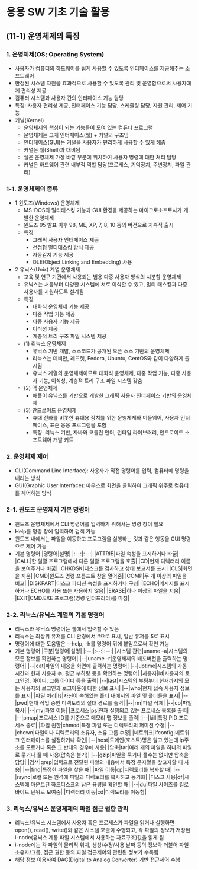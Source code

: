 # 응용 SW 기초 기술 활용

## (11-1) 운영체제의 특징

### 1. 운영체제(OS; Operating System)
- 사용자가 컴퓨터의 하드웨어를 쉽게 사용할 수 있도록 인터페이스를 제공해주는 소프트웨어
- 한정된 시스템 자원을 효과적으로 사용할 수 있도록 관리 및 운영함으로써 사용자에게 편리성 제공
- 컴퓨터 시스템과 사용자 간의 인터페이스 기능 담당
- 특징: 사용자 편리성 제공, 인터페이스 기능 담당, 스케줄링 담당, 자원 관리, 제어 기능
- 커널(Kernel)
  - 운영체제의 핵심이 되는 기능들이 모여 있는 컴퓨터 프로그램
  - 운영체제는 크게 인터페이스(쉘) + 커널의 구조임
  - 인터페이스(GUI)는 커널을 사용자가 편리하게 사용할 수 있게 해줌
  - 커널은 쉘(Shell)과 대비됨
  - 쉘은 운영체제 가장 바깥 부분에 위치하여 사용자 명령에 대한 처리 담당
  - 커널은 하드웨어 관련 내부적 역할 담당(프로세스, 기억장치, 주변장치, 파일 관리)


### 1-1. 운영체제의 종류
- 1 윈도즈(Windows) 운영체제
  - MS-DOS의 멀티태스킹 기능과 GUI 환경을 제공하는 마이크로소프트사가 개발한 운영체제
  - 윈도즈 95 발표 이후 98, ME, XP, 7, 8, 10 등의 버전으로 지속적 출시
  - 특징
    - 그래픽 사용자 인터페이스 제공
    - 선점형 멀티태스킹 방식 제공
    - 자동감지 기능 제공
    - OLE(Object Linking and Embedding) 사용
- 2 유닉스(Unix) 계열 운영체제
  - 교육 및 연구 기관에서 사용되는 범용 다중 사용자 방식의 시분할 운영체제
  - 유닉스는 처음부터 다양한 시스템에 서로 이식할 수 있고, 멀티 태스킹과 다중 사용자를 지원하도록 설계됨
  - 특징
    - 대화식 운영체제 기능 제공
    - 다중 작업 기능 제공
    - 다중 사용자 기능 제공
    - 이식성 제공
    - 계층적 트리 구조 파일 시스템 제공
  - (1) 리눅스 운영체제
    - 유닉스 기반 개발, 소스코드가 공개된 오픈 소스 기반의 운영체제
    - 리눅스는 데비안, 레드헷, Fedora, Ubuntu, CentOS와 같이 다양하게 출시됨
    - 유닉스 계열의 운영체제이므로 대화식 운영체제, 다중 작업 기능, 다중 사용자 기능, 이식성, 계층적 트리 구조 파일 시스템 갖춤
  - (2) 맥 운영체제
    - 애플이 유닉스를 기반으로 개발한 그래픽 사용자 인터페이스 기반의 운영체제 
  - (3) 안드로이드 운영체제
    - 휴대 전화를 비롯한 휴대용 장치를 위한 운영체제와 미들웨어, 사용자 인터페이스, 표준 응용 프로그램을 포함
    - 특징: 리눅스 기반, 자바와 코틀린 언어, 런타임 라이브러리, 안드로이드 소프트웨어 개발 키트


### 2. 운영체제 제어
- CLI(Command Line Interface): 사용자가 직접 명령어를 입력, 컴퓨터에 명령을 내리는 방식
- GUI(Graphic User Interface): 마우스로 화면을 클릭하여 그래픽 위주로 컴퓨터를 제어하는 방식


### 2-1. 윈도즈 운영체제 기본 명령어
- 윈도즈 운영체제에서 CLI 명령어를 입력하기 위해서는 명령 창이 필요
- Help를 명령 창에 입력하여 검색 가능
- 윈도즈 내에서는 파일을 이동하고 프로그램을 실행하는 것과 같은 행동을 GUI 명령으로 제어 가능
- 기본 명령어
  |명령어|설명|
  |:--:|:--:|
  |ATTRIB|파일 속성을 표시하거나 바꿈|
  |CALL|한 일괄 프로그램에서 다른 일괄 프로그램을 호출|
  |CD|현재 디렉터리 이름을 보여주거나 바꿈|
  |CHKDSK|디스크를 검사하고 상태 보고서를 표시|
  |CLS|화면을 지움|
  |CMD|윈도즈 명령 프롬프트 창을 열어줌|
  |COMP|두 개 이상의 파일을 비교|
  |DISKPART|디스크 파티션 속성을 표시하거나 구성|
  |ECHO|메시지를 표시하거나 ECHO를 사용 또는 사용하지 않음|
  |ERASE|하나 이상의 파일을 지움|
  |EXIT|CMD.EXE 프로그램(명령 인터프리터)를 마침|


### 2-2. 리눅스/유닉스 계열의 기본 명령어
- 리눅스와 유닉스 명령어는 쉘에서 입력할 수 있음
- 리눅스는 최상위 유저를 CLI 환경에서 #으로 표시, 일반 유저를 $로 표시
- 명령어에 대한 도움말은 --help, -h를 명령어 뒤에 붙임으로써 확인 가능
- 기본 명령어
  |구분|명령어|설명|
  |:--:|:--:|:--:|
  |시스템 관련|uname -a|시스템의 모든 정보를 확인하는 명령어|
  |--|uname -r|운영체제의 배포버전을 출력하는 명령어|
  |--|cat|파일의 내용을 화면에 출력하는 명령어|
  |--|uptime|시스템의 가동 시간과 현재 사용자 수, 평균 부하량 등을 확인하는 명령어|
  |사용자|id|사용자의 로그인명, 아이디, 그룹 아이디 등을 출력|
  |--|last|시스템의 부팅부터 현재까지의 모든 사용자의 로그인과 로그아웃에 대한 정보 표시|
  |--|who|현재 접속 사용자 정보를 표시|
  |파일 처리|ls|자신이 속해있는 폴더 내에서의 파일 및 폴더들을 표시|
  |--|pwd|현재 작업 중인 디렉토리의 절대 경로를 출력|
  |--|rm|파일 삭제|
  |--|cp|파일 복사|
  |--|mv|파일 이동|
  |프로세스|ps|현재 실행되고 있는 프로세스 목록을 출력|
  |--|pmap|프로세스 ID를 기준으로 메모리 맵 정보를 출력|
  |--|kill|특정 PID 프로세스 종료|
  |파일 권한|chmod|특정 파일 또는 디렉토리의 퍼미션 수정|
  |--|chown|파일이나 디렉토리의 소유자, 소유 그룹 수정|
  |네트워크|ifconfig|네트워크 인터페이스를 설정하거나 확인|
  |--|host|도메인(호스트)명은 알고 있는데 ip주소를 모르거나 혹은 그 반대의 경우에 사용|
  |압축|tar|여러 개의 파일을 하나의 파일로 묶거나 풀 때 사용(압축은 불가)|
  |--|gzip|파일을 묶거나 풀수는 없지만 압축을 담당|
  |검색|grep|입력으로 전달된 파일의 내용에서 특정 문자열을 찾고자할 때 사용|
  |--|find|특정한 파일을 찾을 때|
  |파일 이동|cp|디렉토리를 복사할 때|
  |--|rsync|로컬 또는 원격에 파일과 디렉토리를 복사하고 동기화|
  |디스크 사용|df|시스템에 마운트된 하드디스크의 남은 용량을 확인할 때|
  |--|du|파일 사이즈를 킬로 바이트 단위로 보여줌|
  |디렉터리 이동|cd|디렉토리를 이동함|


### 3. 리눅스/유닉스 운영체제의 파일 접근 권한 관리
- 리눅스/유닉스 시스템에서 사용자 혹은 프로세스가 파일을 읽거나 실행하면 open(), read(), write()와 같은 시스템 호출이 수행되고, 각 파일의 정보가 저장된 i-node(유닉스 계통 파일 시스템에서 사용하는 자료구조)값을 읽게 됨
- i-node에는 각 파일의 물리적 위치, 생성/수정/사용 날짜 등의 정보와 더불어 파일 소유자/그룹, 접근 권한 등의 파일 접근제어와 관련된 정보가 수록됨
- 해당 정보 이용하여 DAC(Digital to Analog Converter) 기반 접근제어 수행



